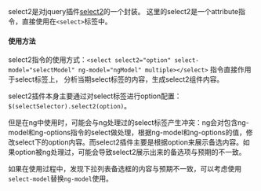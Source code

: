
select2是对jquery插件[select2](https://select2.github.io/)的一个封装。
这里的select2是一个attribute指令，直接使用在`<select>`标签中。

#### 使用方法

select2指令的使用方式：`<select select2="option" select-model="selectModel" ng-model="ngModel" multiple></select>`
指令直接作用于select标签上， 分析当期select标签的内容，生成select2组件内容。  

select2插件本身主要通过对select标签进行option配置：`$(selectSelector).select2(option)`。  

但是在ng中使用时，可能会与ng处理过的select标签产生冲突：ng会对包含ng-model和ng-options指令的select做处理，根据ng-model和ng-options的值，修改select下的option内容。而select2插件主要是根据option来展示备选内容。如果option被ng处理过，可能会导致select2展示出来的备选项与预期的不一致。

如果在使用过程中，发现下拉列表备选框的内容与预期不一致，可以考虑使用`select-model`替换`ng-model`使用。